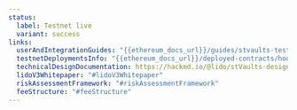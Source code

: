 ```yaml
---
status:
  label: Testnet live
  variant: success
links:
  userAndIntegrationGuides: "{{ethereum_docs_url}}/guides/stvaults-testnet/"
  testnetDeploymentsInfo: "{{ethereum_docs_url}}/deployed-contracts/hoodi-lidov3/"
  technicalDesignDocumentation: https://hackmd.io/@lido/stVaults-design
  lidoV3Whitepaper: "#lidoV3Whitepaper"
  riskAssessmentFramework: "#riskAssessmentFramework"
  feeStructure: "#feeStructure"
---
```

